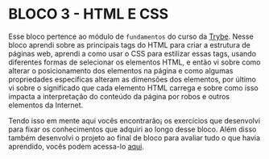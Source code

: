 # BLOCO 3 - HTML E CSS

Esse bloco pertence ao módulo de `fundamentos` do curso da [Trybe](https://www.betrybe.com/). Nesse bloco aprendi sobre as principais tags do HTML para criar a estrutura de páginas web, aprendi a como usar o CSS para estilizar essas tags, usando diferentes formas de selecionar os elementos HTML, e então vi sobre como alterar o posicionamento dos elementos na página e como algumas propriedades especí­ficas alteram as dimensões dos elementos, por último vi sobre o significado que cada elemento HTML carrega e sobre como isso impacta a interpretação do conteúdo da página por robos e outros elementos da Internet.

Tendo isso em mente aqui vocês encontrarão¡ os exercícios que desenvolvi para fixar os conhecimentos que adquiri ao longo desse bloco. Além disso também desenvolvi o projeto ao final de bloco para avaliar tudo o que havia aprendido, vocês podem acessa-lo [aqui](linkProjetoDoBloco).
